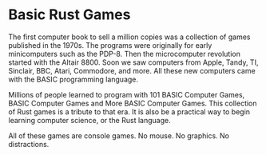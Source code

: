 # Basic Rust Games

The first computer book to sell a million copies was a collection of games
published in the 1970s. The programs were originally for early minicomputers
such as the PDP-8. Then the microcomputer revolution started with the Altair
8800. Soon we saw computers from Apple, Tandy, TI, Sinclair, BBC, Atari,
Commodore, and more. All these new computers came with the BASIC programming
language.

Millions of people learned to program with 101 BASIC Computer Games,
BASIC Computer Games and More BASIC Computer Games. This collection of
Rust games is a tribute to that era. It is also be a practical way to begin
learning computer science, or the Rust language.

All of these games are console games. No mouse. No graphics. No distractions.
